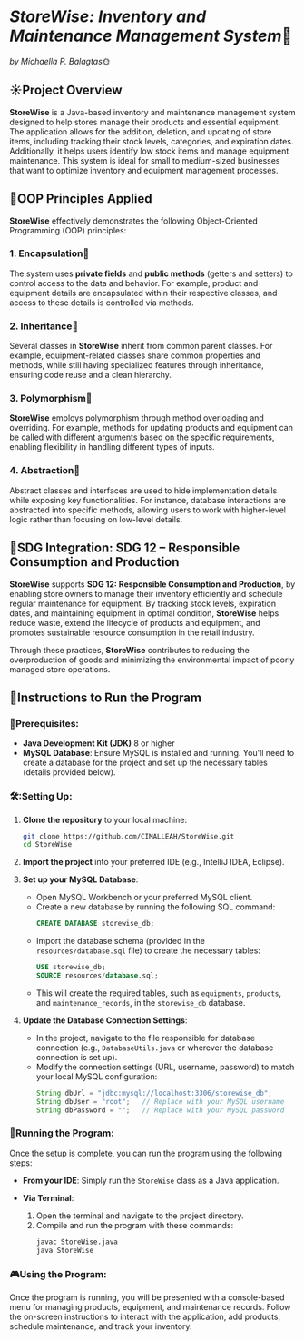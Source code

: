 # *StoreWise: Inventory and Maintenance Management System*🌟
*by Michaella P. Balagtas*🌞

## ☀️Project Overview
**StoreWise** is a Java-based inventory and maintenance management system designed to help stores manage their products and essential equipment. The application allows for the addition, deletion, and updating of store items, including tracking their stock levels, categories, and expiration dates. Additionally, it helps users identify low stock items and manage equipment maintenance. This system is ideal for small to medium-sized businesses that want to optimize inventory and equipment management processes.

## 🌈OOP Principles Applied
**StoreWise** effectively demonstrates the following Object-Oriented Programming (OOP) principles:

### 1. Encapsulation🌟
The system uses **private fields** and **public methods** (getters and setters) to control access to the data and behavior. For example, product and equipment details are encapsulated within their respective classes, and access to these details is controlled via methods.

### 2. Inheritance🌟
Several classes in **StoreWise** inherit from common parent classes. For example, equipment-related classes share common properties and methods, while still having specialized features through inheritance, ensuring code reuse and a clean hierarchy.

### 3. Polymorphism🌟
**StoreWise** employs polymorphism through method overloading and overriding. For example, methods for updating products and equipment can be called with different arguments based on the specific requirements, enabling flexibility in handling different types of inputs.

### 4. Abstraction🌟
Abstract classes and interfaces are used to hide implementation details while exposing key functionalities. For instance, database interactions are abstracted into specific methods, allowing users to work with higher-level logic rather than focusing on low-level details.

## 🌳SDG Integration: SDG 12 – Responsible Consumption and Production
**StoreWise** supports **SDG 12: Responsible Consumption and Production**, by enabling store owners to manage their inventory efficiently and schedule regular maintenance for equipment. By tracking stock levels, expiration dates, and maintaining equipment in optimal condition, **StoreWise** helps reduce waste, extend the lifecycle of products and equipment, and promotes sustainable resource consumption in the retail industry.

Through these practices, **StoreWise** contributes to reducing the overproduction of goods and minimizing the environmental impact of poorly managed store operations.

## 🎯Instructions to Run the Program

###  🌟Prerequisites:
- **Java Development Kit (JDK)** 8 or higher
- **MySQL Database**: Ensure MySQL is installed and running. You'll need to create a database for the project and set up the necessary tables (details provided below).

### 🛠️:Setting Up:

1. **Clone the repository** to your local machine:
    ```bash
    git clone https://github.com/CIMALLEAH/StoreWise.git
    cd StoreWise
    ```

2. **Import the project** into your preferred IDE (e.g., IntelliJ IDEA, Eclipse).

3. **Set up your MySQL Database**:
   - Open MySQL Workbench or your preferred MySQL client.
   - Create a new database by running the following SQL command:
     ```sql
     CREATE DATABASE storewise_db;
     ```
   - Import the database schema (provided in the `resources/database.sql` file) to create the necessary tables:
     ```sql
     USE storewise_db;
     SOURCE resources/database.sql;
     ```
   - This will create the required tables, such as `equipments`, `products`, and `maintenance_records`, in the `storewise_db` database.

4. **Update the Database Connection Settings**:
   - In the project, navigate to the file responsible for database connection (e.g., `DatabaseUtils.java` or wherever the database connection is set up).
   - Modify the connection settings (URL, username, password) to match your local MySQL configuration:
     ```java
     String dbUrl = "jdbc:mysql://localhost:3306/storewise_db";
     String dbUser = "root";   // Replace with your MySQL username
     String dbPassword = "";   // Replace with your MySQL password
     ```

### 🚀Running the Program:

Once the setup is complete, you can run the program using the following steps:

- **From your IDE**: Simply run the `StoreWise` class as a Java application.
  
- **Via Terminal**:
   1. Open the terminal and navigate to the project directory.
   2. Compile and run the program with these commands:
      ```bash
      javac StoreWise.java
      java StoreWise
      ```

### 🎮Using the Program:

Once the program is running, you will be presented with a console-based menu for managing products, equipment, and maintenance records. Follow the on-screen instructions to interact with the application, add products, schedule maintenance, and track your inventory.
